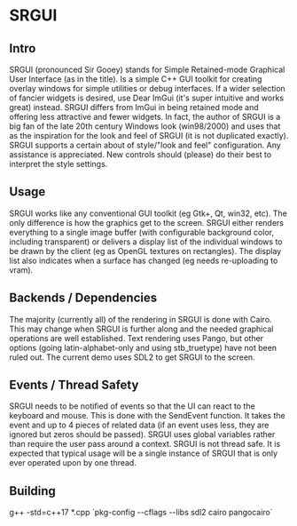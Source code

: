 # SRGUI
## Intro

SRGUI (pronounced Sir Gooey) stands for Simple Retained-mode Graphical User Interface (as in the title). Is a simple C++ GUI toolkit for creating overlay windows for simple utilities or debug interfaces. If a wider selection of fancier widgets is desired, use Dear ImGui (it's super intuitive and works great) instead. SRGUI differs from ImGui in being retained mode and offering less attractive and fewer widgets. In fact, the author of SRGUI is a big fan of the late 20th century Windows look (win98/2000) and uses that as the inspiration for the look and feel of SRGUI (it is not duplicated exactly). SRGUI supports a certain about of style/"look and feel" configuration. Any assistance is appreciated. New controls should (please) do their best to interpret the style settings.

## Usage

SRGUI works like any conventional GUI toolkit (eg Gtk+, Qt, win32, etc). The only difference is how the graphics get to the screen. SRGUI either renders everything to a single image buffer (with configurable background color, including transparent) or delivers a display list of the individual windows to be drawn by the client (eg as OpenGL textures on rectangles). The display list also indicates when a surface has changed (eg needs re-uploading to vram).

## Backends / Dependencies

The majority (currently all) of the rendering in SRGUI is done with Cairo. This may change when SRGUI is further along and the needed graphical operations are well established. Text rendering uses Pango, but other options (going latin-alphabet-only and using stb_truetype) have not been ruled out.
The current demo uses SDL2 to get SRGUI to the screen.

## Events / Thread Safety

SRGUI needs to be notified of events so that the UI can react to the keyboard and mouse. This is done with the SendEvent function. It takes the event and up to 4 pieces of related data (if an event uses less, they are ignored but zeros should be passed). SRGUI uses global variables rather than require the user pass around a context. SRGUI is not thread safe. It is expected that typical usage will be a single instance of SRGUI that is only ever operated upon by one thread. 

## Building

g++ -std=c++17 *.cpp \`pkg-config --cflags --libs sdl2 cairo pangocairo\`

